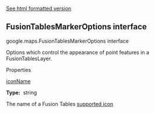 [See html formatted version](https://huasofoundries.github.io/google-maps-documentation/FusionTablesMarkerOptions.html)


FusionTablesMarkerOptions interface
-----------------------------------

google.maps.FusionTablesMarkerOptions interface

Options which control the appearance of point features in a FusionTablesLayer.

Properties

[iconName](#FusionTablesMarkerOptions.iconName)

**Type:**  string

The name of a Fusion Tables [supported icon](http://www.google.com/fusiontables/DataSource?dsrcid=308519)